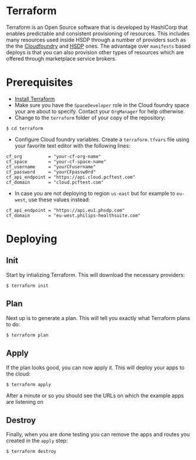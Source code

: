 # Terraform
Terraform is an Open Source software that is developed by HashiCorp that enables predictable and consistent provisioning of resources. This includes many resources used inside HSDP through a number of providers such as the the [Cloudfoundry](https://registry.terraform.io/providers/philips-labs/cloudfoundry/latest) and [HSDP](https://registry.terraform.io/providers/philips-software/hsdp/latest) ones. The advantage over `manifests` based deploys is that you can also provision other types of resources which are offered through marketplace service brokers. 

# Prerequisites
* [Install Terraform](https://learn.hashicorp.com/tutorials/terraform/install-cli)
* Make sure you have the `SpaceDeveloper` role in the Cloud foundry space your are about to specify. Contact your `OrgManager` for help otherwise.
* Change to the `terraform` folder of your copy of the repository:

```shell
$ cd terraform
```

* Configure Cloud foundry variables. Create a `terraform.tfvars` file using your favorite text editor with the following lines:

```hcl
cf_org          = "your-cf-org-name"
cf_space        = "your-cf-space-name"
cf_username     = "yourCFusername"
cf_password     = "yourCFpassw0rd"
cf_api_endpoint = "https://api.cloud.pcftest.com"
cf_domain       = "cloud.pcftest.com"
```

* In case you are not deploying to region `us-east` but for example to `eu-west`, use these values instead:

```hcl
cf_api_endpoint = "https://api.eu1.phsdp.com"
cf_domain       = "eu-west.philips-healthsuite.com"
```

# Deploying

## Init
Start by intializing Terraform. This will download the necessary providers:

```shell
$ terraform init
```

## Plan
Next up is to generate a plan. This will tell you exactly what Terraform plans to do:

```shell
$ terraform plan
```

## Apply
If the plan looks good, you can now apply it. This will deploy your apps to the cloud:

```shell
$ terraform apply
```

After a minute or so you should see the URLs on which the example apps are listening on

## Destroy

Finally, when you are done testing you can remove the apps and routes you created in the `apply` step:

```shell
$ terraform destroy
```
